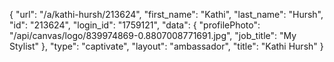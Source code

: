 {
    "url": "\/a\/kathi-hursh\/213624",
    "first_name": "Kathi",
    "last_name": "Hursh",
    "id": "213624",
    "login_id": "1759121",
    "data": {
        "profilePhoto": "\/api\/canvas\/logo\/839974869-0.8807008771691.jpg",
        "job_title": "My Stylist"
    },
    "type": "captivate",
    "layout": "ambassador",
    "title": "Kathi Hursh"
}